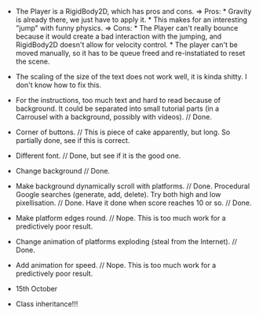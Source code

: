 - The Player is a RigidBody2D, which has pros and cons.
	=> Pros: 
		* Gravity is already there, we just have to apply it. 
		* This makes for an interesting "jump" with funny physics.
	=> Cons: 
		* The Player can't really bounce because it would create a bad interaction with the jumping,
		and RigidBody2D doesn't allow for velocity control.
		* The player can't be moved manually, so it has to be queue freed and re-instatiated to reset the scene.
		
		
- The scaling of the size of the text does not work well, it is kinda shitty. I don't know how to fix this.


- For the instructions, too much text and hard to read because of background. 
	It could be separated into small tutorial parts 
	(in a Carrousel with a background, possibly with videos). // Done.

- Corner of buttons. // This is piece of cake apparently, but long. So partially done, see if this is correct.
- Different font. // Done, but see if it is the good one.
- Change background // Done.
- Make background dynamically scroll with platforms. // Done.
	Procedural Google searches (generate, add, delete). Try both high and low pixellisation. // Done.
	Have it done when score reaches 10 or so. // Done.
- Make platform edges round. // Nope. This is too much work for a predictively poor result.
- Change animation of platforms exploding (steal from the Internet). // Done.
- Add animation for speed. // Nope. This is too much work for a predictively poor result.
- 15th October



- Class inheritance!!!




